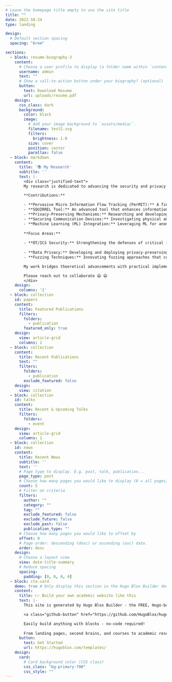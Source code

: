 ```yaml
---
# Leave the homepage title empty to use the site title
title: ""
date: 2022-10-24
type: landing

design:
  # Default section spacing
  spacing: "6rem"

sections:
  - block: resume-biography-3
    content:
      # Choose a user profile to display (a folder name within `content/authors/`)
      username: admin
      text: ""
      # Show a call-to-action button under your biography? (optional)
      button:
        text: Download Resume
        url: uploads/resume.pdf
    design:
      css_class: dark
      background:
        color: black
        image:
          # Add your image background to `assets/media/`.
          filename: test2.svg
          filters:
            brightness: 1.0
          size: cover
          position: center
          parallax: false
  - block: markdown
    content:
      title: '📚 My Research'
      subtitle: ''
      text: |-
        <div class="justified-text">
        My research is dedicated to advancing the security and privacy of critical systems using cutting-edge techniques. I design innovative tools and methodologies to detect and mitigate complex security threats, including zero-day vulnerabilities and application-specific logic flaws, particularly in software applications and critical infrastructure like Operational Technology (OT) and Industrial Control Systems (ICS). 

        **Contributions:**

        - **Pervasive Micro Information Flow Tracking (PerMIT):** A fine-grained solution to detect sophisticated security threats by monitoring and managing data flows at a micro level within applications.
        - **SQUIRREL Tool:** An advanced tool that enhances information flow tracking with source-level memory allocation event logging, providing deep insights into application behaviors and vulnerabilities at the code level.
        - **Privacy-Preserving Mechanisms:** Researching and developing comprehensive privacy solutions across the data lifecycle, utilizing cryptographic methods and differential privacy to ensure data security and regulatory compliance.
        - **Securing Communication Devices:** Investigating physical and software-based mechanisms to protect modern communication devices, addressing various vulnerabilities from hardware to software layers.
        - **Machine Learning (ML) Integration:** Leveraging ML for anomaly detection and predictive security, enabling automated identification and mitigation of threats with increased efficiency.
    
        **Focus Areas:**
        
        - **OT/ICS Security:** Strengthening the defenses of critical infrastructures like SCADA systems against evolving cyber threats, ensuring their safety and reliability.
        
        - **Data Privacy:** Developing and deploying privacy-preserving methods such as k-anonymity, differential privacy, and federated learning to secure sensitive information throughout its lifecycle.
        - **Fuzzing Techniques:** Innovating fuzzing approaches that combine AFL, symbolic, and concolic execution to uncover new software vulnerabilities, particularly those hidden in complex software systems.

        My work bridges theoretical advancements with practical implementation, contributing significantly to dependable system security, software security, and data privacy. By focusing on real-world applications, I aim to create impactful solutions that enhance the resilience and security of mission-critical systems.

        Please reach out to collaborate 😃 😃 
        </div>
    design:
      columns: '1'
  - block: collection
    id: papers
    content:
      title: Featured Publications
      filters:
        folders:
          - publication
        featured_only: true
    design:
      view: article-grid
      columns: 2
  - block: collection
    content:
      title: Recent Publications
      text: ""
      filters:
        folders:
          - publication
        exclude_featured: false
    design:
      view: citation
  - block: collection
    id: talks
    content:
      title: Recent & Upcoming Talks
      filters:
        folders:
          - event
    design:
      view: article-grid
      columns: 1
  - block: collection
    id: news
    content:
      title: Recent News
      subtitle: ''
      text: ''
      # Page type to display. E.g. post, talk, publication...
      page_type: post
      # Choose how many pages you would like to display (0 = all pages)
      count: 5
      # Filter on criteria
      filters:
        author: ""
        category: ""
        tag: ""
        exclude_featured: false
        exclude_future: false
        exclude_past: false
        publication_type: ""
      # Choose how many pages you would like to offset by
      offset: 0
      # Page order: descending (desc) or ascending (asc) date.
      order: desc
    design:
      # Choose a layout view
      view: date-title-summary
      # Reduce spacing
      spacing:
        padding: [0, 0, 0, 0]
  - block: cta-card
    demo: true # Only display this section in the Hugo Blox Builder demo site
    content:
      title: 👉 Build your own academic website like this
      text: |-
        This site is generated by Hugo Blox Builder - the FREE, Hugo-based open source website builder trusted by 250,000+ academics like you.

        <a class="github-button" href="https://github.com/HugoBlox/hugo-blox-builder" data-color-scheme="no-preference: light; light: light; dark: dark;" data-icon="octicon-star" data-size="large" data-show-count="true" aria-label="Star HugoBlox/hugo-blox-builder on GitHub">Star</a>

        Easily build anything with blocks - no-code required!
        
        From landing pages, second brains, and courses to academic resumés, conferences, and tech blogs.
      button:
        text: Get Started
        url: https://hugoblox.com/templates/
    design:
      card:
        # Card background color (CSS class)
        css_class: "bg-primary-700"
        css_style: ""
---
```

